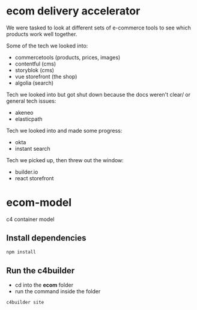 # ecom delivery accelerator

We were tasked to look at different sets of e-commerce tools to see which products work well together.

Some of the tech we looked into:

- commercetools (products, prices, images)
- contentful (cms)
- storyblok (cms)
- vue storefront (the shop)
- algolia (search)

Tech we looked into but got shut down because the docs weren't clear/ or general tech issues:

- akeneo
- elasticpath

Tech we looked into and made some progress:

- okta
- instant search

Tech we picked up, then threw out the window:

- builder.io
- react storefront

# ecom-model

c4 container model

## Install dependencies

```bash
npm install
```

## Run the c4builder

- cd into the **ecom** folder
- run the command inside the folder

```bash
c4builder site
```
